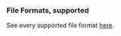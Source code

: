 ### File Formats, supported

See every supported file format [here](https://support.apple.com/en-au/guide/final-cut-pro/ver2833f855/mac).
